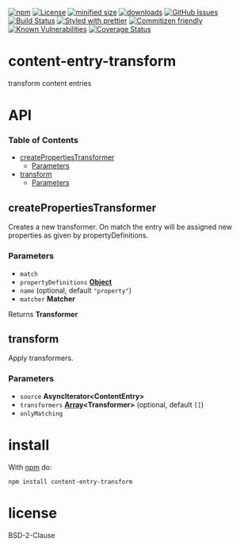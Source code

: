 [![npm](https://img.shields.io/npm/v/content-entry-transform.svg)](https://www.npmjs.com/package/content-entry-transform)
[![License](https://img.shields.io/badge/License-BSD%203--Clause-blue.svg)](https://opensource.org/licenses/BSD-3-Clause)
[![minified size](https://badgen.net/bundlephobia/min/content-entry-transform)](https://bundlephobia.com/result?p=content-entry-transform)
[![downloads](http://img.shields.io/npm/dm/content-entry-transform.svg?style=flat-square)](https://npmjs.org/package/content-entry-transform)
[![GitHub Issues](https://img.shields.io/github/issues/arlac77/content-entry-transform.svg?style=flat-square)](https://github.com/arlac77/content-entry-transform/issues)
[![Build Status](https://img.shields.io/endpoint.svg?url=https%3A%2F%2Factions-badge.atrox.dev%2Farlac77%2Fcontent-entry-transform%2Fbadge\&style=flat)](https://actions-badge.atrox.dev/arlac77/content-entry-transform/goto)
[![Styled with prettier](https://img.shields.io/badge/styled_with-prettier-ff69b4.svg)](https://github.com/prettier/prettier)
[![Commitizen friendly](https://img.shields.io/badge/commitizen-friendly-brightgreen.svg)](http://commitizen.github.io/cz-cli/)
[![Known Vulnerabilities](https://snyk.io/test/github/arlac77/content-entry-transform/badge.svg)](https://snyk.io/test/github/arlac77/content-entry-transform)
[![Coverage Status](https://coveralls.io/repos/arlac77/content-entry-transform/badge.svg)](https://coveralls.io/github/arlac77/content-entry-transform)

# content-entry-transform

transform content entries

# API

<!-- Generated by documentation.js. Update this documentation by updating the source code. -->

### Table of Contents

*   [createPropertiesTransformer](#createpropertiestransformer)
    *   [Parameters](#parameters)
*   [transform](#transform)
    *   [Parameters](#parameters-1)

## createPropertiesTransformer

Creates a new transformer.
On match the entry will be assigned new properties as given by propertyDefinitions.

### Parameters

*   `match`  
*   `propertyDefinitions` **[Object](https://developer.mozilla.org/docs/Web/JavaScript/Reference/Global_Objects/Object)** 
*   `name`   (optional, default `"property"`)
*   `matcher` **Matcher** 

Returns **Transformer** 

## transform

Apply transformers.

### Parameters

*   `source` **AsyncIterator\<ContentEntry>** 
*   `transformers` **[Array](https://developer.mozilla.org/docs/Web/JavaScript/Reference/Global_Objects/Array)\<Transformer>**  (optional, default `[]`)
*   `onlyMatching`  

# install

With [npm](http://npmjs.org) do:

```shell
npm install content-entry-transform
```

# license

BSD-2-Clause
